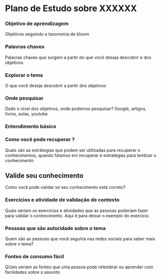 # Plano de Estudo sobre XXXXXX

### Objetivo de aprendizagem
Objetivos seguindo a taxonomia de bloom

### Palavras chaves
Palavras chaves que surgem a partir do que você deseja descobrir e dos objetivos

### Explorar o tema
O que você deseja descobrir a partir dos objetivos

### Onde pesquisar
Dado o nível dos objetivos, onde podemos pesquisar? Google, artigos, livros, aulas, youtube. 

### Entendimento básico

### Como você pode recuperar ?
Quais são as estrátegias que podem ser utilizadas para recuperar o conhecimentos, quando falamos em recuperar é estratégias para lembrar o conhecimento

## Valide seu conhecimento
Como você pode validar se seu conhecimento está correto? 

### Exercícios e atividade de validação de contexto
Quais seriam os exercicios e atividades que as pessoas poderiam fazer para validar o conhecimento. 
Aqui é para deixar o exemplo do exercício. 

### Pessoas que são autoridade sobre o tema
Quem são as pessoas que você seguiria nas redes sociais para saber mais sobre o tema?


### Fontes de consumo fácil
QUais seriam as fontes que uma pessoa pode relembrar ou aprender com facilidades sobre o assunto

